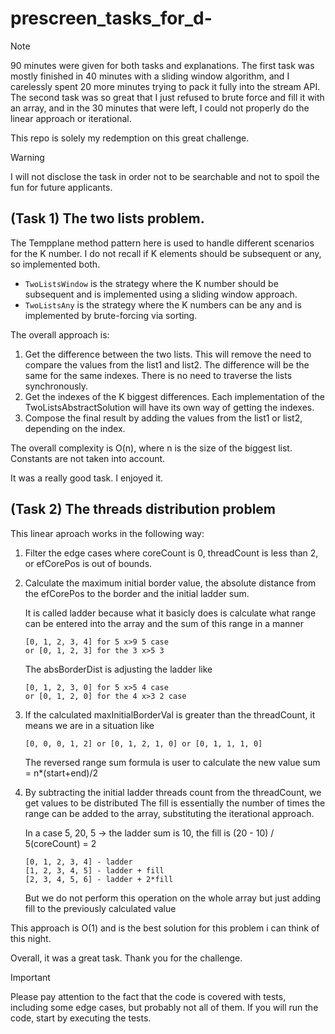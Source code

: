 # prescreen_tasks_for_d-

> [!NOTE]
> 90 minutes were given for both tasks and explanations.
> The first task was mostly finished in 40 minutes with a sliding window algorithm, and I carelessly spent 20 more minutes trying to pack it fully into the stream API.
> The second task was so great that I just refused to brute force and fill it with an array, and in the 30 minutes that were left, I could not properly do the linear approach or iterational.
>
> This repo is solely my redemption on this great challenge.

> [!WARNING]
> I will not disclose the task in order not to be searchable and not to spoil the fun for future applicants.

## (Task 1) The two lists problem.

The Tempplane method pattern here is used to handle different scenarios for the K number. 
I do not recall if K elements should be subsequent or any, so implemented both.
- `TwoListsWindow` is the strategy where the K number should be subsequent and is implemented using a sliding window approach.
- `TwoListsAny` is the strategy where the K numbers can be any and is implemented by brute-forcing via sorting.

 The overall approach is:
 1. Get the difference between the two lists.
      This will remove the need to compare the values from the list1 and list2.
      The difference will be the same for the same indexes. There is no need to traverse the lists synchronously.
 2. Get the indexes of the K biggest differences.
      Each implementation of the TwoListsAbstractSolution will have its own way of getting the indexes.
 4. Compose the final result by adding the values from the list1 or list2, depending on the index.
 
 The overall complexity is O(n), where n is the size of the biggest list. Constants are not taken into account.
 
 It was a really good task. I enjoyed it.

## (Task 2) The threads distribution problem
 This linear aproach works in the following way:
 
 1. Filter the edge cases where coreCount is 0, threadCount is less than 2, or efCorePos is out of bounds.
 
 2. Calculate the maximum initial border value,
    the absolute distance from the efCorePos to the border
    and the initial ladder sum.
    
    It is called ladder because what it basicly does is calculate what range can be entered into the array
    and the sum of this range in a manner 
    ```
    [0, 1, 2, 3, 4] for 5 x>9 5 case 
    or [0, 1, 2, 3] for the 3 x>5 3
    ```
    The absBorderDist is adjusting the ladder like
    ```
    [0, 1, 2, 3, 0] for 5 x>5 4 case
    or [0, 1, 2, 0] for the 4 x>3 2 case
    ```
 
 3. If the calculated maxInitialBorderVal is greater than the threadCount, it means we are in a situation like
    ```
    [0, 0, 0, 1, 2] or [0, 1, 2, 1, 0] or [0, 1, 1, 1, 0]
    ```
    The reversed range sum formula is user to calculate the new value sum = n*(start+end)/2
 
 4. By subtracting the initial ladder threads count from the threadCount, we get values to be distributed
    The fill is essentially the number of times the range can be added to the array, substituting the iterational approach.
    
    In a case 5, 20, 5 -> the ladder sum is 10, the fill is (20 - 10) / 5(coreCount) = 2
    ```
    [0, 1, 2, 3, 4] - ladder
    [1, 2, 3, 4, 5] - ladder + fill
    [2, 3, 4, 5, 6] - ladder + 2*fill
    ```
 
    But we do not perform this operation on the whole array
    but just adding fill to the previously calculated value
 
 This approach is O(1) and is the best solution for this problem i can think of this night.
 
 Overall, it was a great task. Thank you for the challenge.

 > [!IMPORTANT]
 > Please pay attention to the fact that the code is covered with tests, including some edge cases, but probably not all of them.
 > If you will run the code, start by executing the tests.